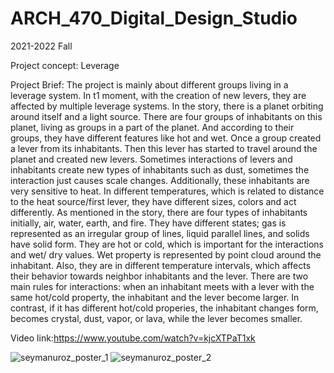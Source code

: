 # ARCH_470_Digital_Design_Studio
2021-2022 Fall

Project concept: Leverage

Project Brief:
The project is mainly about different groups living in a leverage system. In t1 moment, with the creation of new levers, they are affected by multiple leverage systems.
In the story, there is a planet orbiting around itself and a light source. There are four groups of inhabitants on this planet, living as groups in a part of the planet. And according to their groups, they have different features like hot and wet. Once a group created a lever from its inhabitants. Then this lever has started to travel around the planet and created new levers. Sometimes interactions of levers and inhabitants create new types of inhabitants such as dust, sometimes the interaction just causes scale changes. Additionally, these inhabitants are very sensitive to heat. In different temperatures, which is related to distance to the heat source/first lever, they have different sizes, colors and act differently.
As mentioned in the story, there are four types of inhabitants initially, air, water, earth, and fire. They have different states; gas is represented as an irregular group of lines, liquid parallel lines, and solids have solid form. They are hot or cold, which is important for the interactions and wet/ dry values. Wet property is represented by point cloud around the inhabitant. Also, they are in different temperature intervals, which affects their behavior towards neighbor inhabitants and the lever.
There are two main rules for interactions: when an inhabitant meets with a lever with the same hot/cold property, the inhabitant and the lever become larger. In contrast, if it has different hot/cold properies, the inhabitant changes form, becomes crystal, dust, vapor, or lava, while the lever becomes smaller.

Video link:https://www.youtube.com/watch?v=kjcXTPaT1xk

![seymanuroz_poster_1](https://user-images.githubusercontent.com/103535917/179423794-dd1c6f1a-2a64-4f37-ba0e-1e046c5e7cf6.jpg)
![seymanuroz_poster_2](https://user-images.githubusercontent.com/103535917/179423799-d6577aa6-136a-44af-9239-2d708704bf2d.jpg)

